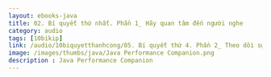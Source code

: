 ```yaml
---
layout: ebooks-java
title: 02. Bí quyết thứ nhất. Phần 1_ Hãy quan tâm đến người nghe 
category: audio
tags: [10bikip]
link: /audio/10biquyetthanhcong/05. Bí quyết thứ 4. Phần 2_ Theo dõi sự thu hút của người nghe.mp3 
image: /images/thumbs/java/Java Performance Companion.png
description : Java Performance Companion 
---
```












